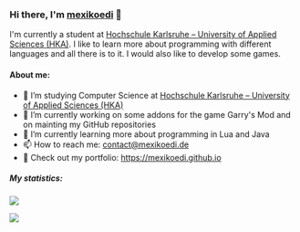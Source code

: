 ### Hi there, I'm [mexikoedi](https://mexikoedi.github.io) 👋

I'm currently a student at [Hochschule Karlsruhe – University of Applied Sciences (HKA)](https://www.h-ka.de/en).
I like to learn more about programming with different languages and all there is to it. I would also like to develop some games.

#### About me:

- 🚀 I’m studying Computer Science at [Hochschule Karlsruhe – University of Applied Sciences (HKA)](https://www.h-ka.de/en)
- 🔭 I’m currently working on some addons for the game Garry's Mod and on mainting my GitHub repositories
- 🌱 I’m currently learning more about programming in Lua and Java
- 📫 How to reach me: contact@mexikoedi.de
- 📝 Check out my portfolio: https://mexikoedi.github.io

##### My statistics:

![](https://github-readme-stats.vercel.app/api?username=mexikoedi&show_icons=true&include_all_commits=true&theme=github_dark) 

![](https://github-readme-stats.vercel.app/api/top-langs/?username=mexikoedi&langs_count=10&layout=compact&theme=github_dark)
